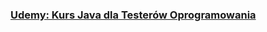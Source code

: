 ### [Udemy: Kurs Java dla Testerów Oprogramowania](https://www.udemy.com/course/kurs-java-dla-testerow-oprogramowania)